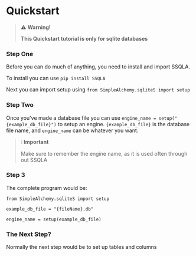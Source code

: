 # Quickstart

> :warning: **Warning!**
>
>  **This Quickstart tutorial is only for sqlite databases**

### Step One

Before you can do much of anything, you need to install and import SSQLA.

To install you can use `pip install SSQLA` 

Next you can import setup using `from SimpleAlchemy.sqliteS import setup`

### Step Two

Once you've made a database file you can use `engine_name = setup("{example_db_file}")` to setup an engine. `{example_db_file}` is the database file name, and `engine_name` can be whatever you want.

> :grey_exclamation: **Important**
> 
> Make sure to remember the engine name, as it is used often through out SSQLA

### Step 3

The complete program would be:
```
from SimpleAlchemy.sqliteS import setup

example_db_file = "{fileName}.db"

engine_name = setup(example_db_file)
```

### The Next Step?

Normally the next step would be to set up tables and columns


